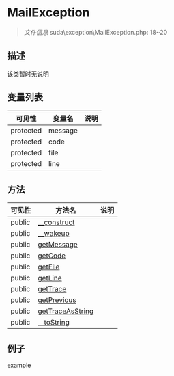 #  MailException 

> *文件信息* suda\exception\MailException.php: 18~20





## 描述



该类暂时无说明
 
## 变量列表
| 可见性 |  变量名   | 说明 |
|--------|----|------|
 | protected    | message | | 
 | protected    | code | | 
 | protected    | file | | 
 | protected    | line | | 
## 方法

 
| 可见性 | 方法名 | 说明 |
|--------|-------|------|
 |  public  |[__construct](MailException/__construct.md) |  |
 |  public  |[__wakeup](MailException/__wakeup.md) |  |
 |  public  |[getMessage](MailException/getMessage.md) |  |
 |  public  |[getCode](MailException/getCode.md) |  |
 |  public  |[getFile](MailException/getFile.md) |  |
 |  public  |[getLine](MailException/getLine.md) |  |
 |  public  |[getTrace](MailException/getTrace.md) |  |
 |  public  |[getPrevious](MailException/getPrevious.md) |  |
 |  public  |[getTraceAsString](MailException/getTraceAsString.md) |  |
 |  public  |[__toString](MailException/__toString.md) |  |
## 例子

example